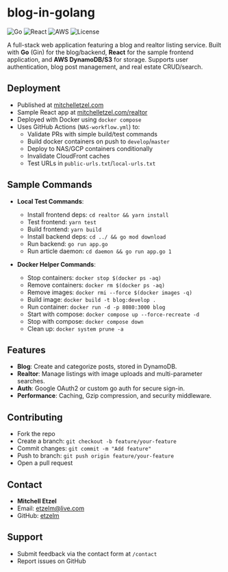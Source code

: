 # blog-in-golang

![Go](https://img.shields.io/badge/Go-1.24+-00ADD8.svg?style=flat&logo=go)
![React](https://img.shields.io/badge/React-19.1+-61DAFB.svg?style=flat&logo=react)
![AWS](https://img.shields.io/badge/AWS-CloudFront%20%7C%20DynamoDB%20%7C%20S3-FF9900.svg?style=flat&logo=amazonaws)
![License](https://img.shields.io/badge/License-MIT-blue.svg)

A full-stack web application featuring a blog and realtor listing service. Built with **Go** (Gin) for the blog/backend, **React** for the sample frontend application, and **AWS DynamoDB/S3** for storage. Supports user authentication, blog post management, and real estate CRUD/search.

## Deployment

- Published at [mitchelletzel.com](https://mitchelletzel.com)
- Sample React app at [mitchelletzel.com/realtor](https://mitchelletzel.com/realtor)
- Deployed with Docker using `docker compose`
- Uses GitHub Actions (`NAS-workflow.yml`) to:
  - Validate PRs with simple build/test commands
  - Build docker containers on push to `develop`/`master`
  - Deploy to NAS/GCP containers conditionally
  - Invalidate CloudFront caches
  - Test URLs in `public-urls.txt`/`local-urls.txt`

## Sample Commands

- **Local Test Commands**:
  - Install frontend deps: `cd realtor && yarn install`
  - Test frontend: `yarn test`
  - Build frontend: `yarn build`
  - Install backend deps: `cd ../ && go mod download`
  - Run backend: `go run app.go`
  - Run article daemon: `cd daemon && go run app.go 1`

- **Docker Helper Commands**:
  - Stop containers: `docker stop $(docker ps -aq)`
  - Remove containers: `docker rm $(docker ps -aq)`
  - Remove images: `docker rmi --force $(docker images -q)`
  - Build image: `docker build -t blog:develop .`
  - Run container: `docker run -d -p 8080:3000 blog`
  - Start with compose: `docker compose up --force-recreate -d`
  - Stop with compose: `docker compose down`
  - Clean up: `docker system prune -a`

## Features

- **Blog**: Create and categorize posts, stored in DynamoDB.
- **Realtor**: Manage listings with image uploads and multi-parameter searches.
- **Auth**: Google OAuth2 or custom go auth for secure sign-in.
- **Performance**: Caching, Gzip compression, and security middleware.

## Contributing

- Fork the repo
- Create a branch: `git checkout -b feature/your-feature`
- Commit changes: `git commit -m "Add feature"`
- Push to branch: `git push origin feature/your-feature`
- Open a pull request

## Contact

- **Mitchell Etzel**
- Email: [etzelm@live.com](mailto:etzelm@live.com)
- GitHub: [etzelm](https://github.com/etzelm)

## Support

- Submit feedback via the contact form at `/contact`
- Report issues on GitHub
